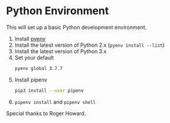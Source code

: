 # Python Environment

This will set up a basic Python development environment.

1. Install [pyenv](https://github.com/pyenv/pyenv)
2. Install the latest version of Python 2.x (`pyenv install --list`)
3. Install the latest version of Python 3.x
4. Set your default
   ```sh
   pyenv global 3.7.7
   ```
5. Install pipenv
   ```sh
   pip3 install --user pipenv
   ```
6. `pipenv install` and `pipenv shell`

Special thanks to Roger Howard.
